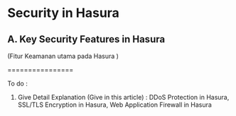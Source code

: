 # Security in Hasura

## A. Key Security Features in Hasura
(Fitur Keamanan utama pada Hasura )






================

To do :

1. Give Detail Explanation (Give in this article) : DDoS Protection in Hasura, SSL/TLS Encryption in Hasura, Web Application Firewall in Hasura
